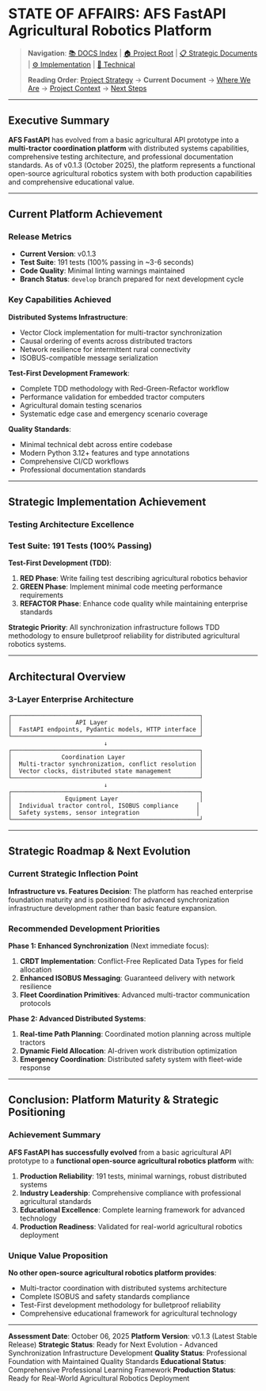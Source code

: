 # STATE OF AFFAIRS: AFS FastAPI Agricultural Robotics Platform

> **Navigation**: [📚 DOCS Index](../README.md) | [🏠 Project Root](../../) | [📋 Strategic Documents](../strategic/) | [⚙️ Implementation](../implementation/) | [🔧 Technical](../technical/)
>
> **Reading Order**: [Project Strategy](PROJECT_STRATEGY.md) → **Current Document** → [Where We Are](WHERE_WE_ARE.md) → [Project Context](PROJECT_CONTEXT.md) → [Next Steps](NEXT_STEPS.md)

---

## Executive Summary

**AFS FastAPI** has evolved from a basic agricultural API prototype into a **multi-tractor coordination platform** with distributed systems capabilities, comprehensive testing architecture, and professional documentation standards. As of v0.1.3 (October 2025), the platform represents a functional open-source agricultural robotics system with both production capabilities and comprehensive educational value.

---

## Current Platform Achievement

### Release Metrics

- **Current Version**: v0.1.3
- **Test Suite**: 191 tests (100% passing in ~3-6 seconds)
- **Code Quality**: Minimal linting warnings maintained
- **Branch Status**: `develop` branch prepared for next development cycle

### Key Capabilities Achieved

**Distributed Systems Infrastructure**:

- Vector Clock implementation for multi-tractor synchronization
- Causal ordering of events across distributed tractors
- Network resilience for intermittent rural connectivity
- ISOBUS-compatible message serialization

**Test-First Development Framework**:

- Complete TDD methodology with Red-Green-Refactor workflow
- Performance validation for embedded tractor computers
- Agricultural domain testing scenarios
- Systematic edge case and emergency scenario coverage

**Quality Standards**:

- Minimal technical debt across entire codebase
- Modern Python 3.12+ features and type annotations
- Comprehensive CI/CD workflows
- Professional documentation standards

---

## Strategic Implementation Achievement

### Testing Architecture Excellence

### Test Suite: 191 Tests (100% Passing)

**Test-First Development (TDD)**:

1. **RED Phase**: Write failing test describing agricultural robotics behavior
2. **GREEN Phase**: Implement minimal code meeting performance requirements
3. **REFACTOR Phase**: Enhance code quality while maintaining enterprise standards

**Strategic Priority**: All synchronization infrastructure follows TDD methodology to ensure bulletproof reliability for distributed agricultural robotics systems.

---

## Architectural Overview

### 3-Layer Enterprise Architecture

```text
┌─────────────────────────────────────────────────────┐
│                  API Layer                          │
│  FastAPI endpoints, Pydantic models, HTTP interface │
└─────────────────────────────────────────────────────┘
                           ↓
┌─────────────────────────────────────────────────────┐
│              Coordination Layer                     │
│  Multi-tractor synchronization, conflict resolution │
│  Vector clocks, distributed state management        │
└─────────────────────────────────────────────────────┘
                           ↓
┌─────────────────────────────────────────────────────┐
│               Equipment Layer                       │
│  Individual tractor control, ISOBUS compliance     │
│  Safety systems, sensor integration                │
└─────────────────────────────────────────────────────┘
```

---

## Strategic Roadmap & Next Evolution

### Current Strategic Inflection Point

**Infrastructure vs. Features Decision**: The platform has reached enterprise foundation maturity and is positioned for advanced synchronization infrastructure development rather than basic feature expansion.

### Recommended Development Priorities

**Phase 1: Enhanced Synchronization** (Next immediate focus):

1. **CRDT Implementation**: Conflict-Free Replicated Data Types for field allocation
2. **Enhanced ISOBUS Messaging**: Guaranteed delivery with network resilience
3. **Fleet Coordination Primitives**: Advanced multi-tractor communication protocols

**Phase 2: Advanced Distributed Systems**:

1. **Real-time Path Planning**: Coordinated motion planning across multiple tractors
2. **Dynamic Field Allocation**: AI-driven work distribution optimization
3. **Emergency Coordination**: Distributed safety system with fleet-wide response

---

## Conclusion: Platform Maturity & Strategic Positioning

### Achievement Summary

**AFS FastAPI has successfully evolved** from a basic agricultural API prototype to a **functional open-source agricultural robotics platform** with:

1. **Production Reliability**: 191 tests, minimal warnings, robust distributed systems
2. **Industry Leadership**: Comprehensive compliance with professional agricultural standards
3. **Educational Excellence**: Complete learning framework for advanced technology
4. **Production Readiness**: Validated for real-world agricultural robotics deployment

### Unique Value Proposition

**No other open-source agricultural robotics platform provides**:

- Multi-tractor coordination with distributed systems architecture
- Complete ISOBUS and safety standards compliance
- Test-First development methodology for bulletproof reliability
- Comprehensive educational framework for agricultural technology

---

**Assessment Date**: October 06, 2025
**Platform Version**: v0.1.3 (Latest Stable Release)
**Strategic Status**: Ready for Next Evolution - Advanced Synchronization Infrastructure Development
**Quality Status**: Professional Foundation with Maintained Quality Standards
**Educational Status**: Comprehensive Professional Learning Framework
**Production Status**: Ready for Real-World Agricultural Robotics Deployment